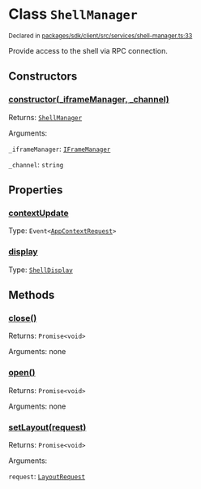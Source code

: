 # Class `ShellManager`
<sub>Declared in [packages/sdk/client/src/services/shell-manager.ts:33](https://github.com/dxos/dxos/blob/235256b25/packages/sdk/client/src/services/shell-manager.ts#L33)</sub>


Provide access to the shell via RPC connection.

## Constructors
### [constructor(_iframeManager, _channel)](https://github.com/dxos/dxos/blob/235256b25/packages/sdk/client/src/services/shell-manager.ts#L40)




Returns: <code>[ShellManager](/api/@dxos/client/classes/ShellManager)</code>

Arguments: 

`_iframeManager`: <code>[IFrameManager](/api/@dxos/client/classes/IFrameManager)</code>

`_channel`: <code>string</code>



## Properties
### [contextUpdate](https://github.com/dxos/dxos/blob/235256b25/packages/sdk/client/src/services/shell-manager.ts#L34)
Type: <code>Event&lt;[AppContextRequest](/api/@dxos/client/interfaces/AppContextRequest)&gt;</code>



### [display](https://github.com/dxos/dxos/blob/235256b25/packages/sdk/client/src/services/shell-manager.ts#L45)
Type: <code>[ShellDisplay](/api/@dxos/client/enums#ShellDisplay)</code>




## Methods
### [close()](https://github.com/dxos/dxos/blob/235256b25/packages/sdk/client/src/services/shell-manager.ts#L111)




Returns: <code>Promise&lt;void&gt;</code>

Arguments: none




### [open()](https://github.com/dxos/dxos/blob/235256b25/packages/sdk/client/src/services/shell-manager.ts#L56)




Returns: <code>Promise&lt;void&gt;</code>

Arguments: none




### [setLayout(request)](https://github.com/dxos/dxos/blob/235256b25/packages/sdk/client/src/services/shell-manager.ts#L49)




Returns: <code>Promise&lt;void&gt;</code>

Arguments: 

`request`: <code>[LayoutRequest](/api/@dxos/client/interfaces/LayoutRequest)</code>


